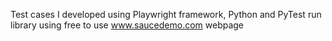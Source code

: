 Test cases I developed using Playwright framework, Python and PyTest run library using free to use www.saucedemo.com webpage
